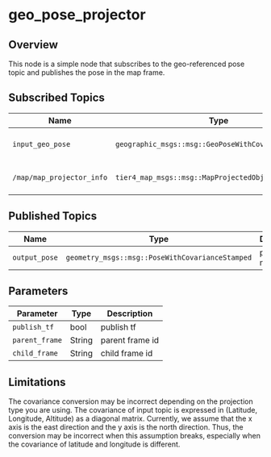 # geo_pose_projector

## Overview

This node is a simple node that subscribes to the geo-referenced pose topic and publishes the pose in the map frame.

## Subscribed Topics

| Name                      | Type                                                 | Description         |
| ------------------------- | ---------------------------------------------------- | ------------------- |
| `input_geo_pose`          | `geographic_msgs::msg::GeoPoseWithCovarianceStamped` | geo-referenced pose |
| `/map/map_projector_info` | `tier4_map_msgs::msg::MapProjectedObjectInfo`        | map projector info  |

## Published Topics

| Name          | Type                                            | Description       |
| ------------- | ----------------------------------------------- | ----------------- |
| `output_pose` | `geometry_msgs::msg::PoseWithCovarianceStamped` | pose in map frame |

## Parameters

| Parameter      | Type   | Description     |
| -------------- | ------ | --------------- |
| `publish_tf`   | bool   | publish tf      |
| `parent_frame` | String | parent frame id |
| `child_frame`  | String | child frame id  |

## Limitations

The covariance conversion may be incorrect depending on the projection type you are using. The covariance of input topic is expressed in (Latitude, Longitude, Altitude) as a diagonal matrix.
Currently, we assume that the x axis is the east direction and the y axis is the north direction. Thus, the conversion may be incorrect when this assumption breaks, especially when the covariance of latitude and longitude is different.
